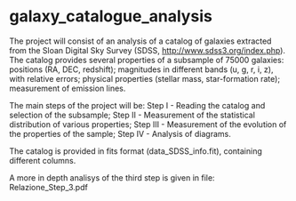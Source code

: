 # galaxy_catalogue_analysis
The project will consist of an analysis of a catalog of galaxies extracted from the Sloan
Digital Sky Survey (SDSS, http://www.sdss3.org/index.php).
The catalog provides several properties of a subsample of 75000 galaxies:
positions (RA, DEC, redshift);
magnitudes in different bands (u, g, r, i, z), with relative errors;
physical properties (stellar mass, star-formation rate);
measurement of emission lines.

The main steps of the project will be:
Step I - Reading the catalog and selection of the subsample;
Step II - Measurement of the statistical distribution of various properties;
Step III - Measurement of the evolution of the properties of the sample;
Step IV - Analysis of diagrams.

The catalog is provided in fits format (data_SDSS_info.fit), containing different columns. 

A more in depth analisys of the third step is given in file: Relazione_Step_3.pdf
